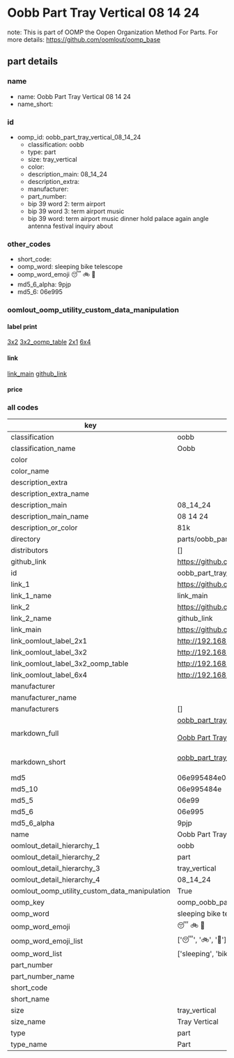 # Oobb Part Tray Vertical 08 14 24  

note: This is part of OOMP the Oopen Organization Method For Parts. For more details: https://github.com/oomlout/oomp_base

##  part details





### name
* name: Oobb Part Tray Vertical 08 14 24
* name_short: 
### id
* oomp_id: oobb_part_tray_vertical_08_14_24
  * classification: oobb
  * type: part
  * size: tray_vertical
  * color: 
  * description_main: 08_14_24
  * description_extra: 
  * manufacturer: 
  * part_number: 
  * bip 39 word 2: term airport
  * bip 39 word 3: term airport music
  * bip 39 word: term airport music dinner hold palace again angle antenna festival inquiry about

### other_codes
* short_code: 
* oomp_word: sleeping bike telescope
* oomp_word_emoji :sleeping: :bike: :telescope:
* md5_6_alpha: 9pjp
* md5_6: 06e995






### oomlout_oomp_utility_custom_data_manipulation
#### label print
[3x2](http://192.168.1.245:1112/?label=oomp%209pjp)
[3x2_oomp_table](http://192.168.1.107:1112/?label=oomp%209pjp)
[2x1](http://192.168.1.242:1112/?label=oomp%209pjp)
[6x4](http://192.168.1.55:1112/?label=oomp%209pjp)    

#### link

[link_main](https://github.com/oomlout/oomlout_oomp_current_version_messy/tree/main/parts/oobb_part_tray_vertical_08_14_24) [github_link](https://github.com/oomlout/oomlout_oomp_part_src/tree/main/parts/oobb_part_tray_vertical_08_14_24)                             

#### price







### all codes 
| key | value |  
| --- | --- |  
| classification | oobb |  
| classification_name | Oobb |  
| color |  |  
| color_name |  |  
| description_extra |  |  
| description_extra_name |  |  
| description_main | 08_14_24 |  
| description_main_name | 08 14 24 |  
| description_or_color | 81k |  
| directory | parts/oobb_part_tray_vertical_08_14_24 |  
| distributors | [] |  
| github_link | https://github.com/oomlout/oomlout_oomp_part_src/tree/main/parts/oobb_part_tray_vertical_08_14_24 |  
| id | oobb_part_tray_vertical_08_14_24 |  
| link_1 | https://github.com/oomlout/oomlout_oomp_current_version_messy/tree/main/parts/oobb_part_tray_vertical_08_14_24 |  
| link_1_name | link_main |  
| link_2 | https://github.com/oomlout/oomlout_oomp_part_src/tree/main/parts/oobb_part_tray_vertical_08_14_24 |  
| link_2_name | github_link |  
| link_main | https://github.com/oomlout/oomlout_oomp_current_version_messy/tree/main/parts/oobb_part_tray_vertical_08_14_24 |  
| link_oomlout_label_2x1 | http://192.168.1.242:1112/?label=oomp%209pjp |  
| link_oomlout_label_3x2 | http://192.168.1.245:1112/?label=oomp%209pjp |  
| link_oomlout_label_3x2_oomp_table | http://192.168.1.107:1112/?label=oomp%209pjp |  
| link_oomlout_label_6x4 | http://192.168.1.55:1112/?label=oomp%209pjp |  
| manufacturer |  |  
| manufacturer_name |  |  
| manufacturers | [] |  
| markdown_full | [oobb_part_tray_vertical_08_14_24](https://github.com/oomlout/oomlout_oomp_current_version_messy/tree/main/parts/oobb_part_tray_vertical_08_14_24)<br>[](https://github.com/oomlout/oomlout_oomp_current_version_messy/tree/main/parts/oobb_part_tray_vertical_08_14_24)<br>[Oobb Part Tray Vertical 08 14 24](https://github.com/oomlout/oomlout_oomp_current_version_messy/tree/main/parts/oobb_part_tray_vertical_08_14_24)<br><br> |  
| markdown_short | [oobb_part_tray_vertical_08_14_24](https://github.com/oomlout/oomlout_oomp_current_version_messy/tree/main/parts/oobb_part_tray_vertical_08_14_24)<br><br> |  
| md5 | 06e995484e08c0967cb643e523c166fb |  
| md5_10 | 06e995484e |  
| md5_5 | 06e99 |  
| md5_6 | 06e995 |  
| md5_6_alpha | 9pjp |  
| name | Oobb Part Tray Vertical 08 14 24 |  
| oomlout_detail_hierarchy_1 | oobb |  
| oomlout_detail_hierarchy_2 | part |  
| oomlout_detail_hierarchy_3 | tray_vertical |  
| oomlout_detail_hierarchy_4 | 08_14_24 |  
| oomlout_oomp_utility_custom_data_manipulation | True |  
| oomp_key | oomp_oobb_part_tray_vertical_08_14_24 |  
| oomp_word | sleeping bike telescope |  
| oomp_word_emoji | :sleeping: :bike: :telescope: |  
| oomp_word_emoji_list | [':sleeping:', ':bike:', ':telescope:'] |  
| oomp_word_list | ['sleeping', 'bike', 'telescope'] |  
| part_number |  |  
| part_number_name |  |  
| short_code |  |  
| short_name |  |  
| size | tray_vertical |  
| size_name | Tray Vertical |  
| type | part |  
| type_name | Part |  
